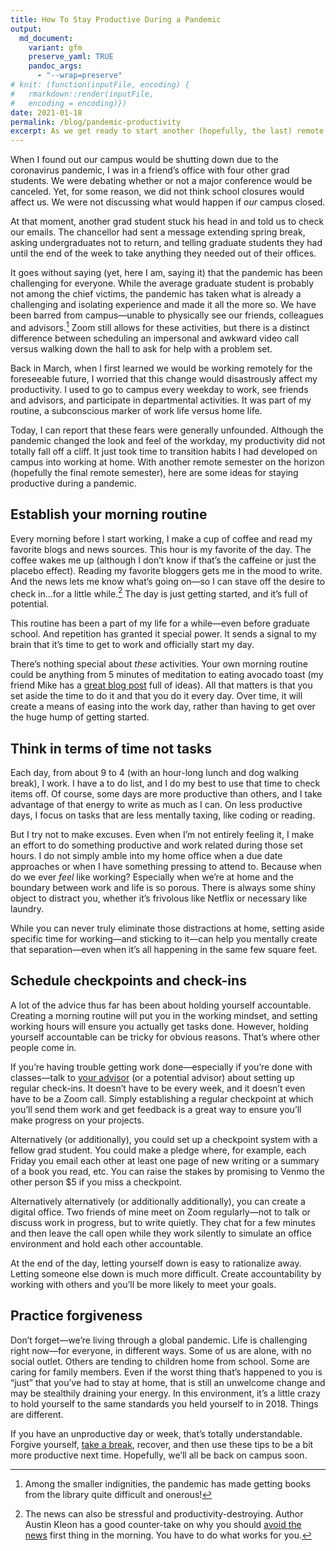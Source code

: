 ```yaml
---
title: How To Stay Productive During a Pandemic
output:
  md_document:
    variant: gfm
    preserve_yaml: TRUE
    pandoc_args: 
      - "--wrap=preserve"
# knit: (function(inputFile, encoding) {
#   rmarkdown::render(inputFile, 
#   encoding = encoding)})
date: 2021-01-18
permalink: /blog/pandemic-productivity
excerpt: As we get ready to start another (hopefully, the last) remote semester, here are four ideas for staying productive at home during a pandemic. 
---
```


When I found out our campus would be shutting down due to the coronavirus pandemic, I was in a friend’s office with four other grad students. We were debating whether or not a major conference would be canceled. Yet, for some reason, we did not think school closures would affect us. We were not discussing what would happen if *our* campus closed.

At that moment, another grad student stuck his head in and told us to check our emails. The chancellor had sent a message extending spring break, asking undergraduates not to return, and telling graduate students they had until the end of the week to take anything they needed out of their offices.

<!-- For some, it has disrupted the patterns of everyday life. For others, it has threatened their own health or the health of loved ones (or even worse).
 -->

It goes without saying (yet, here I am, saying it) that the pandemic has been challenging for everyone. While the average graduate student is probably not among the chief victims, the pandemic has taken what is already a challenging and isolating experience and made it all the more so. We have been barred from campus—unable to physically see our friends, colleagues and advisors.[^1] Zoom still allows for these activities, but there is a distinct difference between scheduling an impersonal and awkward video call versus walking down the hall to ask for help with a problem set.

[^1]: Among the smaller indignities, the pandemic has made getting books from the library quite difficult and onerous!

Back in March, when I first learned we would be working remotely for the foreseeable future, I worried that this change would disastrously affect my productivity. I used to go to campus every weekday to work, see friends and advisors, and participate in departmental activities. It was part of my routine, a subconscious marker of work life versus home life.

Today, I can report that these fears were generally unfounded. Although the pandemic changed the look and feel of the workday, my productivity did not totally fall off a cliff. It just took time to transition habits I had developed on campus into working at home. With another remote semester on the horizon (hopefully the final remote semester), here are some ideas for staying productive during a pandemic.

Establish your morning routine
------------------------------

Every morning before I start working, I make a cup of coffee and read my favorite blogs and news sources. This hour is my favorite of the day. The coffee wakes me up (although I don’t know if that’s the caffeine or just the placebo effect). Reading my favorite bloggers gets me in the mood to write. And the news lets me know what’s going on—so I can stave off the desire to check in…for a little while.[^2] The day is just getting started, and it’s full of potential.

[^2]: The news can also be stressful and productivity-destroying. Author Austin Kleon has a good counter-take on why you should [avoid the news](https://austinkleon.com/2017/07/27/being-woke-without-waking-up-to-it/) first thing in the morning. You have to do what works for you.

This routine has been a part of my life for a while—even before graduate school. And repetition has granted it special power. It sends a signal to my brain that it’s time to get to work and officially start my day.

There’s nothing special about *these* activities. Your own morning routine could be anything from 5 minutes of meditation to eating avocado toast (my friend Mike has a [great blog post](https://mikesturm.medium.com/how-to-build-your-own-killer-morning-routine-d45ab87453e) full of ideas). All that matters is that you set aside the time to do it and that you do it every day. Over time, it will create a means of easing into the work day, rather than having to get over the huge hump of getting started.

Think in terms of time not tasks
--------------------------------

Each day, from about 9 to 4 (with an hour-long lunch and dog walking break), I work. I have a to do list, and I do my best to use that time to check items off. Of course, some days are more productive than others, and I take advantage of that energy to write as much as I can. On less productive days, I focus on tasks that are less mentally taxing, like coding or reading.

But I try not to make excuses. Even when I’m not entirely feeling it, I make an effort to do something productive and work related during those set hours. I do not simply amble into my home office when a due date approaches or when I have something pressing to attend to. Because when do we ever *feel* like working? Especially when we’re at home and the boundary between work and life is so porous. There is always some shiny object to distract you, whether it’s frivolous like Netflix or necessary like laundry.

While you can never truly eliminate those distractions at home, setting aside specific time for working—and sticking to it—can help you mentally create that separation—even when it’s all happening in the same few square feet.

Schedule checkpoints and check-ins
----------------------------------

A lot of the advice thus far has been about holding yourself accountable. Creating a morning routine will put you in the working mindset, and setting working hours will ensure you actually get tasks done. However, holding yourself accountable can be tricky for obvious reasons. That’s where other people come in.

If you’re having trouble getting work done—especially if you’re done with classes—talk to [your advisor](/blog/advisors) (or a potential advisor) about setting up regular check-ins. It doesn’t have to be every week, and it doesn’t even have to be a Zoom call. Simply establishing a regular checkpoint at which you’ll send them work and get feedback is a great way to ensure you’ll make progress on your projects.

Alternatively (or additionally), you could set up a checkpoint system with a fellow grad student. You could make a pledge where, for example, each Friday you email each other at least one page of new writing or a summary of a book you read, etc. You can raise the stakes by promising to Venmo the other person $5 if you miss a checkpoint.

Alternatively alternatively (or additionally additionally), you can create a digital office. Two friends of mine meet on Zoom regularly—not to talk or discuss work in progress, but to write quietly. They chat for a few minutes and then leave the call open while they work silently to simulate an office environment and hold each other accountable.

At the end of the day, letting yourself down is easy to rationalize away. Letting someone else down is much more difficult. Create accountability by working with others and you’ll be more likely to meet your goals.

Practice forgiveness
--------------------

Don’t forget—we’re living through a global pandemic. Life is challenging right now—for everyone, in different ways. Some of us are alone, with no social outlet. Others are tending to children home from school. Some are caring for family members. Even if the worst thing that’s happened to you is “just” that you’ve had to stay at home, that is still an unwelcome change and may be stealthily draining your energy. In this environment, it’s a little crazy to hold yourself to the same standards you held yourself to in 2018. Things are different.

If you have an unproductive day or week, that’s totally understandable. Forgive yourself, [take a break](/blog/habits), recover, and then use these tips to be a bit more productive next time. Hopefully, we’ll all be back on campus soon.
